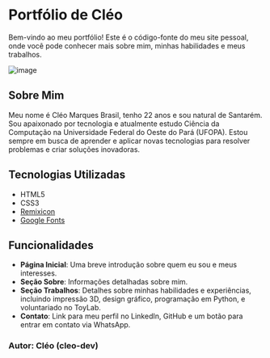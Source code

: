 # Portfólio de Cléo

Bem-vindo ao meu portfólio! Este é o código-fonte do meu site pessoal, onde você pode conhecer mais sobre mim, minhas habilidades e meus trabalhos.

![image](https://github.com/cleo-dev/portifolio/assets/65062498/ae872893-eb6d-498d-a493-1f43131a7ddb)

## Sobre Mim

Meu nome é Cléo Marques Brasil, tenho 22 anos e sou natural de Santarém. Sou apaixonado por tecnologia e atualmente estudo Ciência da Computação na Universidade Federal do Oeste do Pará (UFOPA). Estou sempre em busca de aprender e aplicar novas tecnologias para resolver problemas e criar soluções inovadoras.

## Tecnologias Utilizadas

- HTML5
- CSS3
- [Remixicon](https://remixicon.com/)
- [Google Fonts](https://fonts.google.com/)

## Funcionalidades

- **Página Inicial**: Uma breve introdução sobre quem eu sou e meus interesses.
- **Seção Sobre**: Informações detalhadas sobre mim.
- **Seção Trabalhos**: Detalhes sobre minhas habilidades e experiências, incluindo impressão 3D, design gráfico, programação em Python, e voluntariado no ToyLab.
- **Contato**: Link para meu perfil no LinkedIn, GitHub e um botão para entrar em contato via WhatsApp.

### Autor: Cléo (cleo-dev)
